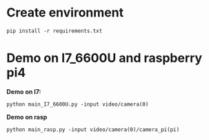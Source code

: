 # Create environment
```terminal
pip install -r requirements.txt
```
# Demo on I7_6600U and raspberry pi4

**Demo on I7:**
```terminal
python main_I7_6600U.py -input video/camera(0)
```

**Demo on rasp**
```terminal
python main_rasp.py -input video/camera(0)/camera_pi(pi)

```

